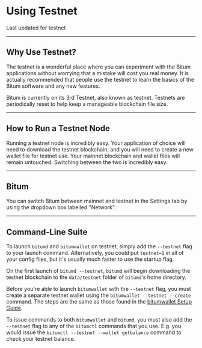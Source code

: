 # Using Testnet

Last updated for testnet

---

## Why Use Testnet?

The testnet is a wonderful place where you can experiment with the Bitum applications without worrying that a mistake will cost you real money. It is actually recommended that people use the testnet to learn the basics of the Bitum software and any new features.

Bitum is currently on its 3rd Testnet, also known as testnet. Testnets are periodically reset to help keep a manageable blockchain file size.

---

## How to Run a Testnet Node

Running a testnet node is incredibly easy. Your application of choice will need to download the testnet blockchain, and you will need to create a new wallet file for testnet use. Your mainnet blockchain and wallet files will remain untouched. Switching between the two is incredibly easy.

---

## Bitum

You can switch Bitum between mainnet and testnet in the Settings tab by using the dropdown box labelled "Network".

---

## Command-Line Suite

To launch `bitumd` and `bitumwallet` on testnet, simply add the `--testnet` flag to your launch command. Alternatively, you could put `testnet=1` in all of your config files, but it's usually much faster to use the startup flag.

On the first launch of `bitumd --testnet`, `bitumd` will begin downloading the testnet blockchain to the `data/testnet` folder of `bitumd`'s home directory.

Before you're able to launch `bitumwallet` with the `--testnet` flag, you must create a separate testnet wallet using the `bitumwallet --testnet --create` command. The steps are the same as those found in the [bitumwallet Setup Guide](../wallets/cli/bitumwallet-setup.md).

To issue commands to both `bitumwallet` and `bitumd`, you must also add the `--testnet` flag to any of the `bitumctl` commands that you use. E.g. you would issue the `bitumctl --testnet --wallet getbalance` command to check your testnet balance.
